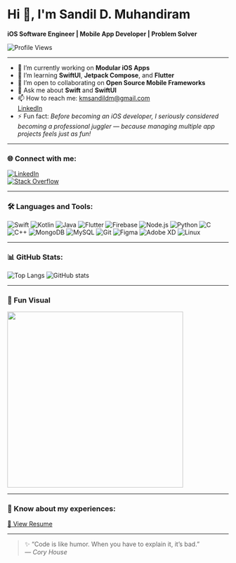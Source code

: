 # Hi 👋, I'm Sandil D. Muhandiram  
**iOS Software Engineer | Mobile App Developer | Problem Solver**

![Profile Views](https://komarev.com/ghpvc/?username=san2804&color=blue)

---

- 🧩 I’m currently working on **Modular iOS Apps**
- 🌱 I’m learning **SwiftUI**, **Jetpack Compose**, and **Flutter**
- 🤝 I’m open to collaborating on **Open Source Mobile Frameworks**
- 💬 Ask me about **Swift** and **SwiftUI**
- 📫 How to reach me: [kmsandildm@gmail.com](mailto:kmsandildm@gmail.com)  
  [LinkedIn](https://www.linkedin.com/in/sandil-d-muhandiram-b5429a205/)
- ⚡ Fun fact: *Before becoming an iOS developer, I seriously considered becoming a professional juggler — because managing multiple app projects feels just as fun!*

---

### 🌐 Connect with me:
[![LinkedIn](https://img.shields.io/badge/LinkedIn-0077B5.svg?logo=linkedin&logoColor=white)](https://www.linkedin.com/in/sandil-d-muhandiram-b5429a205/)  
[![Stack Overflow](https://img.shields.io/badge/Stack%20Overflow-FE7A16?logo=stack-overflow&logoColor=white)](https://stackoverflow.com/)

---

### 🛠️ Languages and Tools:
![Swift](https://img.shields.io/badge/Swift-F05138?logo=swift&logoColor=white)
![Kotlin](https://img.shields.io/badge/Kotlin-0095D5?logo=kotlin&logoColor=white)
![Java](https://img.shields.io/badge/Java-007396?logo=java&logoColor=white)
![Flutter](https://img.shields.io/badge/Flutter-02569B?logo=flutter&logoColor=white)
![Firebase](https://img.shields.io/badge/Firebase-FFCA28?logo=firebase&logoColor=black)
![Node.js](https://img.shields.io/badge/Node.js-339933?logo=node.js&logoColor=white)
![Python](https://img.shields.io/badge/Python-3776AB?logo=python&logoColor=white)
![C](https://img.shields.io/badge/C-00599C?logo=c&logoColor=white)
![C++](https://img.shields.io/badge/C++-00599C?logo=cplusplus&logoColor=white)
![MongoDB](https://img.shields.io/badge/MongoDB-47A248?logo=mongodb&logoColor=white)
![MySQL](https://img.shields.io/badge/MySQL-4479A1?logo=mysql&logoColor=white)
![Git](https://img.shields.io/badge/Git-F05032?logo=git&logoColor=white)
![Figma](https://img.shields.io/badge/Figma-F24E1E?logo=figma&logoColor=white)
![Adobe XD](https://img.shields.io/badge/Adobe%20XD-FF61F6?logo=adobexd&logoColor=white)
![Linux](https://img.shields.io/badge/Linux-FCC624?logo=linux&logoColor=black)

---

### 📊 GitHub Stats:
![Top Langs](https://github-readme-stats.vercel.app/api/top-langs/?username=san2804&layout=compact&theme=radical)
![GitHub stats](https://github-readme-stats.vercel.app/api?username=san2804&show_icons=true&theme=radical)

---

### 🎨 Fun Visual
<img src="https://cdn.dribbble.com/users/1162077/screenshots/3848914/programmer.gif" width="400"/>

---

### 📄 Know about my experiences:
[📄 View Resume](https://drive.google.com/file/d/1hQYqPfWSIlpdGQCZsf7EYiQvY5kVo2pD/view?usp=drive_link)

---

> ✨ “Code is like humor. When you have to explain it, it’s bad.”  
> — *Cory House*
